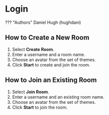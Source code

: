 # Login
??? "Authors"
    Daniel Hugh (hughdani)

## How to Create a New Room
1. Select **Create Room**.
2. Enter a username and a room name.
3. Choose an avatar from the set of themes.
4. Click **Start** to create and join the room.

## How to Join an Existing Room
1. Select **Join Room**.
2. Enter a username and an existing room name.
3. Choose an avatar from the set of themes.
4. Click **Start** to join the room.
